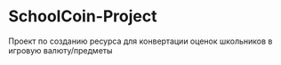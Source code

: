 # SchoolCoin-Project
Проект по созданию ресурса для конвертации оценок школьников в игровую валюту/предметы
